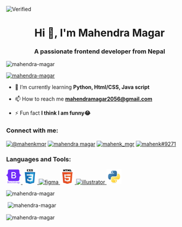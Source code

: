 ![Verified](https://img.shields.io/badge/Profile-Verified-brightgreen?style=flat-square&logo=github)

<h1 align="center">Hi 👋, I'm Mahendra Magar</h1>
<h3 align="center">A passionate frontend developer from Nepal</h3>

<p align="left"> <img src="https://komarev.com/ghpvc/?username=mahendra-magar&label=Profile%20views&color=0e75b6&style=flat" alt="mahendra-magar" /> </p>

<p align="left"> <a href="https://github.com/ryo-ma/github-profile-trophy"><img src="https://github-profile-trophy.vercel.app/?username=mahendra-magar" alt="mahendra-magar" /></a> </p>

- 🌱 I’m currently learning **Python, Html/CSS, Java script**

- 📫 How to reach me **mahendramagar2056@gmail.com**

- ⚡ Fun fact **I think I am funny😂**

<h3 align="left">Connect with me:</h3>
<p align="left">
<a href="https://twitter.com/@mahenkmqr" target="blank"><img align="center" src="https://raw.githubusercontent.com/rahuldkjain/github-profile-readme-generator/master/src/images/icons/Social/twitter.svg" alt="@mahenkmqr" height="30" width="40" /></a>
<a href="https://fb.com/mahendra magar" target="blank"><img align="center" src="https://raw.githubusercontent.com/rahuldkjain/github-profile-readme-generator/master/src/images/icons/Social/facebook.svg" alt="mahendra magar" height="30" width="40" /></a>
<a href="https://instagram.com/mahenk_mgr" target="blank"><img align="center" src="https://raw.githubusercontent.com/rahuldkjain/github-profile-readme-generator/master/src/images/icons/Social/instagram.svg" alt="mahenk_mgr" height="30" width="40" /></a>
<a href="https://discord.gg/mahenk#9271" target="blank"><img align="center" src="https://raw.githubusercontent.com/rahuldkjain/github-profile-readme-generator/master/src/images/icons/Social/discord.svg" alt="mahenk#9271" height="30" width="40" /></a>
</p>

<h3 align="left">Languages and Tools:</h3>
<p align="left"> <a href="https://getbootstrap.com" target="_blank"> <img src="https://raw.githubusercontent.com/devicons/devicon/master/icons/bootstrap/bootstrap-plain-wordmark.svg" alt="bootstrap" width="40" height="40"/> </a> <a href="https://www.w3schools.com/css/" target="_blank"> <img src="https://raw.githubusercontent.com/devicons/devicon/master/icons/css3/css3-original-wordmark.svg" alt="css3" width="40" height="40"/> </a> <a href="https://www.figma.com/" target="_blank"> <img src="https://www.vectorlogo.zone/logos/figma/figma-icon.svg" alt="figma" width="40" height="40"/> </a> <a href="https://www.w3.org/html/" target="_blank"> <img src="https://raw.githubusercontent.com/devicons/devicon/master/icons/html5/html5-original-wordmark.svg" alt="html5" width="40" height="40"/> </a> <a href="https://www.adobe.com/in/products/illustrator.html" target="_blank"> <img src="https://www.vectorlogo.zone/logos/adobe_illustrator/adobe_illustrator-icon.svg" alt="illustrator" width="40" height="40"/> </a> <a href="https://www.python.org" target="_blank"> <img src="https://raw.githubusercontent.com/devicons/devicon/master/icons/python/python-original.svg" alt="python" width="40" height="40"/> </a> </p>

<p><img align="lcenter" src="https://github-readme-stats.vercel.app/api/top-langs?username=mahendra-magar&show_icons=true&locale=en&layout=compact" alt="mahendra-magar" /></p>

<p>&nbsp;<img align="center" src="https://github-readme-stats.vercel.app/api?username=mahendra-magar&show_icons=true&locale=en" alt="mahendra-magar" /></p>

<p><img align="center" src="https://github-readme-streak-stats.herokuapp.com/?user=mahendra-magar&" alt="mahendra-magar" /></p>
